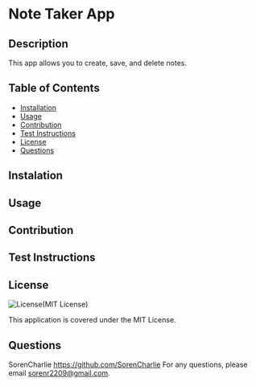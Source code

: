 
# Note Taker App

## Description
This app allows you to create, save, and delete notes.

## Table of Contents
- [Installation](#installation)
- [Usage](#usage)
- [Contribution](#contribution)
- [Test Instructions](#test-instructions)
- [License](#license)
- [Questions](#questions)

## Instalation


## Usage


## Contribution


## Test Instructions


## License
![License](https://img.shields.io/badge/License-MIT-yellow.svg)(MIT License)

This application is covered under the MIT License.

## Questions
SorenCharlie https://github.com/SorenCharlie 
For any questions, please email sorenr2209@gmail.com.
